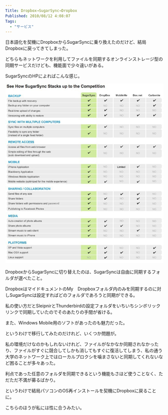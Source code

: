 ```yaml
---
Title: Dropbox→SugarSync→Dropbox
Published: 2010/08/12 4:08:07
Tags:
  - "サービス"
---
```


日本語化を契機にDropboxからSugarSyncに乗り換えたのだけど、結局Dropboxに戻ってきてしまった。

どちらもネットワークを利用してファイルを同期するオンラインストレージ型の同期サービスだけども、機能面で少々違いがある。

SugarSyncのHPによればこんな感じ。

![](20140120003811.jpg)

DropboxからSugarSyncに切り替えたのは、SugarSyncは自由に同期するフォルダが選べたこと。

DropboxはマイドキュメントのMy　Dropboxフォルダ内のみを同期するのに対しSugarSyncは設定すればどのフォルダであろうと同期ができる。

私の使い方だとSleipnirとThunderbirdの設定フォルダをいちいちシンボリックリンクで同期していたのでそのあたりの手間が省ける。

また、Windows Mobile用のソフトがあったのも魅力だった。

というわけで移行してみたのだけれど、いくつか問題が。

私の環境だけなのかもしれないけれど、ファイルがなかなか同期されなかったり、ファイルがすぐに競合してしかも消してもすぐに復活してしまう、私の通う大学のネットワーク上ではローカルプロクシを噛まさないと同期してくれないなど困ることが多々あった。

利点であった任意のフォルダを同期できるという機能もさほど使うことなく、ただただ不満が募るばかり。

というわけで結局パソコンのOS再インストールを契機にDropboxに戻ることに。

こちらのほうが私には性に合うみたい。